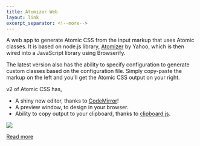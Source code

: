 ```yaml
---
title: Atomizer Web
layout: link
excerpt_separator: <!--more-->
---
```


A web app to generate Atomic CSS from the input markup that uses Atomic classes.
It is based on node.js library, [Atomizer](https://github.com/yahoo/atomizer) by Yahoo, which is then wired into
a JavaScript library using Browserify.

<!--more-->

The latest version also has the ability to specify configuration to generate
custom classes based on the configuration file. Simply copy-paste the markup on the
left and you'll get the Atomic CSS output on your right.

v2 of Atomic CSS has,

- A shiny new editor, thanks to [CodeMirror](http://codemirror.net/)!  
- A preview window, to design in your browser.  
- Ability to copy output to your clipboard, thanks to [clipboard.js](https://clipboardjs.com).  

![](http://res.cloudinary.com/dw9fem4ki/image/upload/c_scale,w_800/v1457773327/Screen_Shot_2016-03-12_at_2.30.05_PM_imla7l.png)

[Read more](http://pankajparashar.com/atomizer-web/)